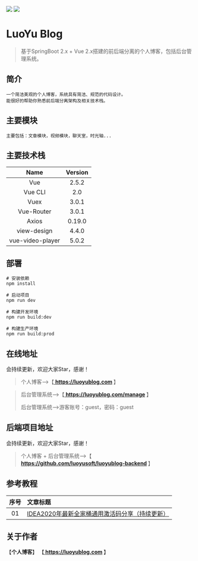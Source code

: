 [![](https://img.shields.io/badge/个人博客-在线地址-green.svg)](https://luoyublog.com)
[![](https://img.shields.io/badge/后台管理系统-在线地址-blue.svg)](https://luoyublog.com/manage)

# LuoYu Blog

> 基于SpringBoot 2.x + Vue 2.x搭建的前后端分离的个人博客，包括后台管理系统。

## 简介

```
一个简洁美观的个人博客，系统具有简洁、规范的代码设计。
能很好的帮助你熟悉前后端分离架构及相关技术栈。
```

## 主要模块

```
主要包括：文章模块，视频模块，聊天室，时光轴...
```

## 主要技术栈

|       Name       | Version |
| :--------------: | :-----: |
|       Vue        |  2.5.2  |
|     Vue CLI      |   2.0   |
|       Vuex       |  3.0.1  |
|    Vue-Router    |  3.0.1  |
|      Axios       | 0.19.0  |
|   view-design    |  4.4.0  |
| vue-video-player |  5.0.2  |

## 部署

```
# 安装依赖
npm install

# 启动项目
npm run dev

# 构建开发环境
npm run build:dev

# 构建生产环境
npm run build:prod
```

## 在线地址

会持续更新，欢迎大家Star，感谢！

> 个人博客-->【<b><a href=" "> https://luoyublog.com </a ></b>】

> 后台管理系统-->【<b><a href="https://luoyublog.com/manage"> https://luoyublog.com/manage </a ></b>】
>
> 后台管理系统-->游客账号：guest，密码：guest

## 后端项目地址

会持续更新，欢迎大家Star，感谢！

> 个人博客 + 后台管理系统-->【<b><a href="https://github.com/luoyusoft/luoyublog-backend"> https://github.com/luoyusoft/luoyublog-backend </a></b>】

## 参考教程

|序号|文章标题|
|:---:|:---|
|01|[IDEA2020年最新全家桶通用激活码分享（持续更新）](https://luoyublog.com/article/37)|

## 关于作者

【<b>个人博客</b>】    【<b><a href="https://luoyublog.com"> https://luoyublog.com </a ></b>】
